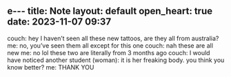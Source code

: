 e---
title: Note
layout: default
open_heart: true
date: 2023-11-07 09:37
---

couch: hey I haven’t seen all these new tattoos, are they all from australia?
me: no, you’ve seen them all except for this one
couch: nah these are all new
me: no lol these two are literally from 3 months ago
couch: I would have noticed
another student (woman): it is her freaking body. you think you know better?
me: THANK YOU
